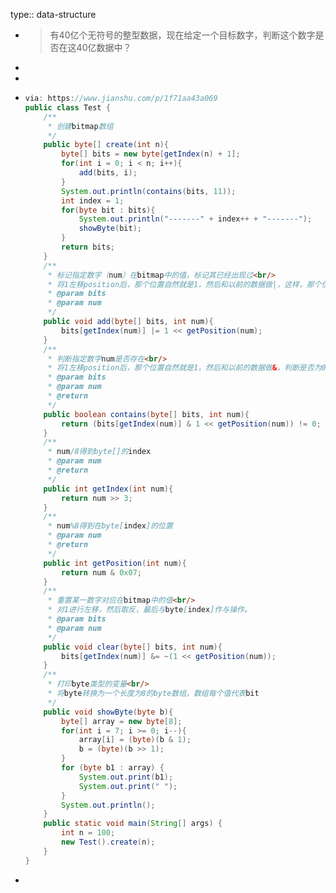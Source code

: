 type:: data-structure

- > 有40亿个无符号的整型数据，现在给定一个目标数字，判断这个数字是否在这40亿数据中？
-
-
- ```java
  via: https://www.jianshu.com/p/1f71aa43a069
  public class Test {
      /**
       * 创建bitmap数组
       */
      public byte[] create(int n){
          byte[] bits = new byte[getIndex(n) + 1];
          for(int i = 0; i < n; i++){
              add(bits, i);
          }
          System.out.println(contains(bits, 11));
          int index = 1;
          for(byte bit : bits){
              System.out.println("-------" + index++ + "-------");
              showByte(bit);
          }
          return bits;
      }
      /**
       * 标记指定数字（num）在bitmap中的值，标记其已经出现过<br/>
       * 将1左移position后，那个位置自然就是1，然后和以前的数据做|，这样，那个位置就替换成1了
       * @param bits
       * @param num
       */
      public void add(byte[] bits, int num){
          bits[getIndex(num)] |= 1 << getPosition(num);
      }
      /**
       * 判断指定数字num是否存在<br/>
       * 将1左移position后，那个位置自然就是1，然后和以前的数据做&，判断是否为0即可
       * @param bits
       * @param num
       * @return
       */
      public boolean contains(byte[] bits, int num){
          return (bits[getIndex(num)] & 1 << getPosition(num)) != 0;
      }
      /**
       * num/8得到byte[]的index
       * @param num
       * @return
       */
      public int getIndex(int num){
          return num >> 3;
      }
      /**
       * num%8得到在byte[index]的位置
       * @param num
       * @return
       */
      public int getPosition(int num){
          return num & 0x07;
      }
      /**
       * 重置某一数字对应在bitmap中的值<br/>
       * 对1进行左移，然后取反，最后与byte[index]作与操作。
       * @param bits
       * @param num
       */
      public void clear(byte[] bits, int num){
          bits[getIndex(num)] &= ~(1 << getPosition(num));
      }
      /**
       * 打印byte类型的变量<br/>
       * 将byte转换为一个长度为8的byte数组，数组每个值代表bit
       */
      public void showByte(byte b){
          byte[] array = new byte[8];
          for(int i = 7; i >= 0; i--){
              array[i] = (byte)(b & 1);
              b = (byte)(b >> 1);
          }
          for (byte b1 : array) {
              System.out.print(b1);
              System.out.print(" ");
          }
          System.out.println();
      }
      public static void main(String[] args) {
          int n = 100;
          new Test().create(n);
      }
  }
  ```
-
